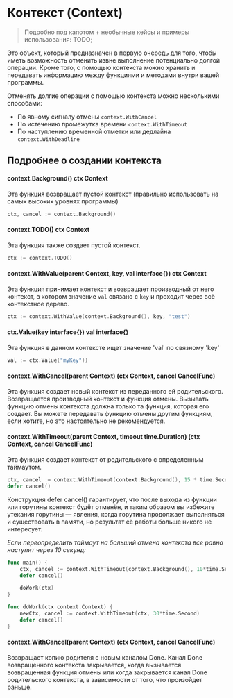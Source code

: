 # Контекст (Context)

> Подробно под капотом + необычные кейсы и примеры использования: TODO;

Это объект, который предназначен в первую очередь для того, чтобы иметь возможность отменить извне выполнение потенциально долгой операции.
Кроме того, с помощью контекста можно хранить и передавать информацию между функциями и методами внутри вашей программы.

Отменять долгие операции с помощью контекста можно несколькими способами:

- По явному сигналу отмены `context.WithCancel`
- По истечению промежутка времени `context.WithTimeout`
- По наступлению временной отметки или дедлайна `context.WithDeadline`

## Подробнее о создании контекста

#### context.Background() ctx Context
Эта функция возвращает пустой контекст (правильно использовать на самых высоких уровнях программы)
```go
ctx, cancel := context.Background()
```

#### context.TODO() ctx Context
Эта функция также создает пустой контекст.
```go
ctx := context.TODO()
```

#### context.WithValue(parent Context, key, val interface{}) ctx Context
Эта функция принимает контекст и возвращает производный от него контекст, в котором значение `val` связано с `key` и проходит через всё контекстное дерево.
```go
ctx := context.WithValue(context.Background(), key, "test")
```

####  ctx.Value(key interface{}) val interface{}
Эта функция в данном контексте ищет значение 'val' по связному 'key'
```go
val := ctx.Value("myKey"))
```

#### context.WithCancel(parent Context) (ctx Context, cancel CancelFunc)
Эта функция создает новый контекст из переданного ей родительского. Возвращается производный контекст и функция отмены. Вызывать функцию отмены контекста должна только та функция, которая его создает. Вы можете передавать функцию отмены другим функциям, если хотите, но это настоятельно не рекомендуется.

#### context.WithTimeout(parent Context, timeout time.Duration) (ctx Context, cancel CancelFunc)
Эта функция создает контекст от родительского с определенным таймаутом.
```go
ctx, cancel := context.WithTimeout(context.Background(), 15 * time.Second)
defer cancel()
```
Конструкция defer cancel() гарантирует, что после выхода из функции или горутины контекст будёт отменён, и таким образом вы избежите утекания горутины — явления, когда горутина продолжает выполняться и существовать в памяти, но результат её работы больше никого не интересует.

_Если переопределить таймаут на больший отмена контекста все равно наступит через 10 секунд:_
```go
func main() {
    ctx, cancel := context.WithTimeout(context.Background(), 10*time.Second)
    defer cancel()

    doWork(ctx)
}

func doWork(ctx context.Context) {
    newCtx, cancel := context.WithTimeout(ctx, 30*time.Second)
    defer cancel()
}
```


#### context.WithCancel(parent Context) (ctx Context, cancel CancelFunc)
Возвращает копию родителя с новым каналом Done.
Канал Done возвращенного контекста закрывается, когда вызывается возвращенная функция отмены или когда закрывается канал Done родительского контекста, в зависимости от того, что произойдет раньше.

